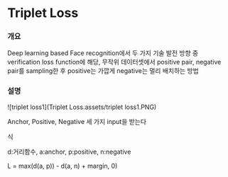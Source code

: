 # Triplet Loss



### 개요

Deep learning based Face recognition에서 두 가지 기술 발전 방향 중 verification loss function에 해당, 무작위 데이터셋에서 positive pair, negative pair를 sampling한 후 positive는 가깝게 negative는 멀리 배치하는 방법



### 설명



![triplet loss1](Triplet Loss.assets/triplet loss1.PNG)

Anchor, Positive, Negative 세 가지 input을 받는다

식

d:거리함수, a:anchor, p:positive, n:negative

L = max(d(a, p)) - d(a, n) + margin, 0)

